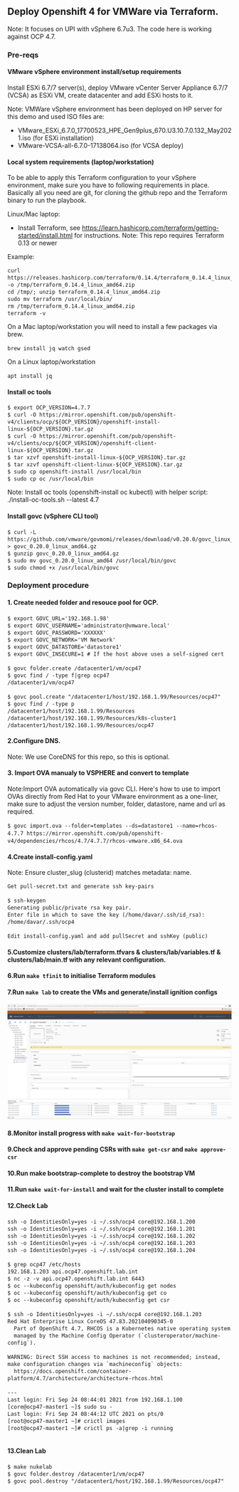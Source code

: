 ## Deploy Openshift 4 for VMWare via Terraform. 

Note: It focuses on UPI with vSphere 6.7u3. The code here is working against OCP 4.7.

### Pre-reqs

#### VMware vSphere environment install/setup requirements

Install ESXi 6.7/7 server(s), deploy VMware vCenter Server Appliance  6.7/7 (VCSA) as ESXi VM, create datacenter and add ESXi hosts to it.

Note: VMWare vSphere environment has been deployed on HP server for this demo and used ISO files are:

* VMware_ESXi_6.7.0_17700523_HPE_Gen9plus_670.U3.10.7.0.132_May2021.iso (for ESXi installation)
* VMware-VCSA-all-6.7.0-17138064.iso (for VCSA deploy)


#### Local system requirements (laptop/workstation)

To be able to apply this Terraform configuration to your vSphere environment, make sure you have to following requirements in place. Basically all you need are git, for cloning the github repo and the Terraform binary to run the playbook.

Linux/Mac laptop:

- Install Terraform, see https://learn.hashicorp.com/terraform/getting-started/install.html for instructions. Note: This repo requires Terraform 0.13 or newer

Example:
  
```
curl https://releases.hashicorp.com/terraform/0.14.4/terraform_0.14.4_linux_amd64.zip -o /tmp/terraform_0.14.4_linux_amd64.zip
cd /tmp/; unzip terraform_0.14.4_linux_amd64.zip
sudo mv terraform /usr/local/bin/
rm /tmp/terraform_0.14.4_linux_amd64.zip
terraform -v
```

On a Mac laptop/workstation you will need to install a few packages via brew.

`brew install jq watch gsed`

On a Linux laptop/workstation

`apt install jq` 

#### Install oc tools
```
$ export OCP_VERSION=4.7.7
$ curl -O https://mirror.openshift.com/pub/openshift-v4/clients/ocp/${OCP_VERSION}/openshift-install-linux-${OCP_VERSION}.tar.gz
$ curl -O https://mirror.openshift.com/pub/openshift-v4/clients/ocp/${OCP_VERSION}/openshift-client-linux-${OCP_VERSION}.tar.gz
$ tar xzvf openshift-install-linux-${OCP_VERSION}.tar.gz
$ tar xzvf openshift-client-linux-${OCP_VERSION}.tar.gz
$ sudo cp openshift-install /usr/local/bin
$ sudo cp oc /usr/local/bin
```
Note: Install oc tools (openshift-install oc kubectl)  with helper script: ./install-oc-tools.sh --latest 4.7


#### Install govc (vSphere CLI tool)
```
$ curl -L https://github.com/vmware/govmomi/releases/download/v0.20.0/govc_linux_amd64.gz > govc_0.20.0_linux_amd64.gz
$ gunzip govc_0.20.0_linux_amd64.gz
$ sudo mv govc_0.20.0_linux_amd64 /usr/local/bin/govc
$ sudo chmod +x /usr/local/bin/govc
```

### Deployment procedure

#### 1. Create needed folder and resouce pool for OCP.
```
$ export GOVC_URL='192.168.1.98'
$ export GOVC_USERNAME='administrator@vmware.local'
$ export GOVC_PASSWORD='XXXXXX'
$ export GOVC_NETWORK='VM Network'
$ export GOVC_DATASTORE='datastore1'
$ export GOVC_INSECURE=1 # If the host above uses a self-signed cert

$ govc folder.create /datacenter1/vm/ocp47
$ govc find / -type f|grep ocp47
/datacenter1/vm/ocp47

$ govc pool.create "/datacenter1/host/192.168.1.99/Resources/ocp47"
$ govc find / -type p
/datacenter1/host/192.168.1.99/Resources
/datacenter1/host/192.168.1.99/Resources/k8s-cluster1
/datacenter1/host/192.168.1.99/Resources/ocp47
```
#### 2.Configure DNS. 

Note: We use CoreDNS for this repo, so this is optional.

#### 3. Import OVA manualy to VSPHERE and convert to template 

Note:Import OVA automatically via govc CLI. Here's how to use to import OVAs directly from Red Hat to your VMware environment as a one-liner, make sure to adjust the version number, folder, datastore, name and url as required.

`$ govc import.ova --folder=templates --ds=datastore1 --name=rhcos-4.7.7 https://mirror.openshift.com/pub/openshift-v4/dependencies/rhcos/4.7/4.7.7/rhcos-vmware.x86_64.ova`

#### 4.Create install-config.yaml 

Note: Ensure cluster_slug (clusterid) matches metadata: name. 
```
Get pull-secret.txt and generate ssh key-pairs

$ ssh-keygen 
Generating public/private rsa key pair.
Enter file in which to save the key (/home/davar/.ssh/id_rsa): /home/davar/.ssh/ocp4

Edit install-config.yaml and add pullSecret and sshKey (public)
```

#### 5.Customize clusters/lab/terraform.tfvars & clusters/lab/variables.tf & clusters/lab/main.tf with any relevant configuration.

#### 6.Run `make tfinit` to initialise Terraform modules

#### 7.Run `make lab` to create the VMs and generate/install ignition configs


<img src="pictures/ocp47-cluster.png?raw=true" width="900">


#### 8.Monitor install progress with `make wait-for-bootstrap`

#### 9.Check and approve pending CSRs with `make get-csr` and `make approve-csr`

#### 10.Run make bootstrap-complete to destroy the bootstrap VM

#### 11.Run `make wait-for-install` and wait for the cluster install to complete

#### 12.Check Lab
```
ssh -o IdentitiesOnly=yes -i ~/.ssh/ocp4 core@192.168.1.200
ssh -o IdentitiesOnly=yes -i ~/.ssh/ocp4 core@192.168.1.201
ssh -o IdentitiesOnly=yes -i ~/.ssh/ocp4 core@192.168.1.202
ssh -o IdentitiesOnly=yes -i ~/.ssh/ocp4 core@192.168.1.203
ssh -o IdentitiesOnly=yes -i ~/.ssh/ocp4 core@192.168.1.204

$ grep ocp47 /etc/hosts
192.168.1.203 api.ocp47.openshift.lab.int
$ nc -z -v api.ocp47.openshift.lab.int 6443
$ oc --kubeconfig openshift/auth/kubeconfig get nodes
$ oc --kubeconfig openshift/auth/kubeconfig get co
$ oc --kubeconfig openshift/auth/kubeconfig get csr

$ ssh -o IdentitiesOnly=yes -i ~/.ssh/ocp4 core@192.168.1.203 
Red Hat Enterprise Linux CoreOS 47.83.202104090345-0
  Part of OpenShift 4.7, RHCOS is a Kubernetes native operating system
  managed by the Machine Config Operator (`clusteroperator/machine-config`).

WARNING: Direct SSH access to machines is not recommended; instead,
make configuration changes via `machineconfig` objects:
  https://docs.openshift.com/container-platform/4.7/architecture/architecture-rhcos.html

---
Last login: Fri Sep 24 08:44:01 2021 from 192.168.1.100
[core@ocp47-master1 ~]$ sudo su -
Last login: Fri Sep 24 08:44:12 UTC 2021 on pts/0
[root@ocp47-master1 ~]# crictl images
[root@ocp47-master1 ~]# crictl ps -a|grep -i running


```
#### 13.Clean Lab
```
$ make nukelab
$ govc folder.destroy /datacenter1/vm/ocp47
$ govc pool.destroy "/datacenter1/host/192.168.1.99/Resources/ocp47"
```
